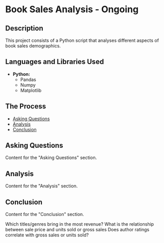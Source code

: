<h1>Book Sales Analysis - Ongoing</h1>

## Description
This project consists of a Python script that analyses different aspects of book sales demographics.
<br />


## Languages and Libraries Used

- <b>Python:</b> 
   - Pandas</b>
   - Numpy</b>
   - Matplotlib</b>

## The Process

- [Asking Questions](#asking-questions)
- [Analysis](#analysis)
- [Conclusion](#conclusion)

## Asking Questions

Content for the "Asking Questions" section.

## Analysis

Content for the "Analysis" section.

## Conclusion

Content for the "Conclusion" section.


  Which titles/genres bring in the most revenue?
  What is the relationship between sale price and units sold or gross sales
  Does author ratings correlate with gross sales or units sold?
